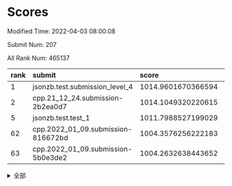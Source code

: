 # Scores

Modified Time: 2022-04-03 08:00:08

Submit Num: 207

All Rank Num: 465137

| rank |               submit               |       score        |       sigma        | pk_num |
| :--- | :--------------------------------- | :----------------- | :----------------- | :----- |
| 1    | jsonzb.test.submission_level_4     | 1014.9601670366594 | 0.8550680488518754 | 8988   |
| 2    | cpp.21_12_24.submission-2b2ea0d7   | 1014.1049320220615 | 0.7964722871846383 | 8991   |
| 5    | jsonzb.test.test_1                 | 1011.7988527199029 | 0.7900609339953807 | 8984   |
| 62   | cpp.2022_01_09.submission-816672bd | 1004.3576256222183 | 0.7143765540428705 | 8991   |
| 63   | cpp.2022_01_09.submission-5b0e3de2 | 1004.2632638443652 | 0.7303018094951053 | 8991   |


<details>
<summary>全部</summary>

| rank |                 submit                 |       score        |       sigma        | pk_num |
| :--- | :------------------------------------- | :----------------- | :----------------- | :----- |
| 1    | jsonzb.test.submission_level_4         | 1014.9601670366594 | 0.8550680488518754 | 8988   |
| 2    | cpp.21_12_24.submission-2b2ea0d7       | 1014.1049320220615 | 0.7964722871846383 | 8991   |
| 3    | gobigger.level_3.submission_level_3_46 | 1012.2089247799814 | 0.7790153659645259 | 8985   |
| 4    | gobigger.level_3.submission_level_3_25 | 1011.9432646425284 | 0.7690969975948037 | 8991   |
| 5    | jsonzb.test.test_1                     | 1011.7988527199029 | 0.7900609339953807 | 8984   |
| 6    | gobigger.level_3.submission_level_3_22 | 1011.3826452891926 | 0.7840084607462023 | 8989   |
| 7    | gobigger.level_3.submission_level_3_0  | 1011.2621896171354 | 0.7793463684562894 | 8989   |
| 8    | gobigger.level_3.submission_level_3_4  | 1011.1449481217867 | 0.7605386601413714 | 8984   |
| 9    | gobigger.level_3.submission_level_3_34 | 1011.0383757629363 | 0.7602726754028332 | 8988   |
| 10   | gobigger.level_3.submission_level_3_23 | 1010.9170182077702 | 0.7856658583852304 | 8987   |
| 11   | gobigger.level_3.submission_level_3_21 | 1010.8930225430729 | 0.7692309022299222 | 8989   |
| 12   | gobigger.level_3.submission_level_3_29 | 1010.8757463497731 | 0.7617690925063748 | 8989   |
| 13   | gobigger.level_3.submission_level_3_15 | 1010.8412499934853 | 0.7637046855393974 | 8992   |
| 14   | gobigger.level_3.submission_level_3_8  | 1010.7500469239191 | 0.7676935535422256 | 8985   |
| 15   | gobigger.level_3.submission_level_3_26 | 1010.7028898424356 | 0.7632986017811081 | 8991   |
| 16   | gobigger.level_3.submission_level_3_42 | 1010.551574509172  | 0.7518401460675896 | 8993   |
| 17   | gobigger.level_3.submission_level_3_18 | 1010.5377635531564 | 0.7684820702245596 | 8990   |
| 18   | gobigger.level_3.submission_level_3_28 | 1010.4647012357885 | 0.7528348248867857 | 8993   |
| 19   | gobigger.level_3.submission_level_3_38 | 1010.4200351674085 | 0.7642922645137427 | 8994   |
| 20   | gobigger.level_3.submission_level_3_1  | 1010.403620803621  | 0.7930566055949488 | 8984   |
| 21   | gobigger.level_3.submission_level_3_2  | 1010.347060850434  | 0.7573506793308878 | 8989   |
| 22   | gobigger.level_3.submission_level_3_37 | 1010.3080631206615 | 0.770790165666516  | 8990   |
| 23   | gobigger.level_3.submission_level_3_5  | 1010.278995086675  | 0.7630631641702679 | 8989   |
| 24   | gobigger.level_3.submission_level_3_16 | 1010.2541996288354 | 0.7778951111050003 | 8981   |
| 25   | gobigger.level_3.submission_level_3_11 | 1010.216180639988  | 0.7532004805120947 | 8989   |
| 26   | gobigger.level_3.submission_level_3_39 | 1010.189722590117  | 0.7599164689707094 | 8986   |
| 27   | gobigger.level_3.submission_level_3_32 | 1010.0474080917877 | 0.757724074629651  | 8990   |
| 28   | gobigger.level_3.submission_level_3_49 | 1009.9702971841724 | 0.7644889891040024 | 8990   |
| 29   | gobigger.level_3.submission_level_3_13 | 1009.9497720305195 | 0.7371587617120908 | 8989   |
| 30   | gobigger.level_3.submission_level_3_24 | 1009.9047762060409 | 0.7252881343535859 | 8989   |
| 31   | gobigger.level_3.submission_level_3_40 | 1009.9032753668162 | 0.7428873542794892 | 8988   |
| 32   | gobigger.level_3.submission_level_3_12 | 1009.8371371228162 | 0.7529748958022345 | 8993   |
| 33   | gobigger.level_3.submission_level_3_3  | 1009.8067333889394 | 0.7354351856091235 | 8988   |
| 34   | gobigger.level_3.submission_level_3_44 | 1009.7919150860787 | 0.7452208512121739 | 8990   |
| 35   | gobigger.level_3.submission_level_3_17 | 1009.7560429513796 | 0.7670847862447648 | 8986   |
| 36   | gobigger.level_3.submission_level_3_20 | 1009.713655306067  | 0.7560579314352182 | 8988   |
| 37   | gobigger.level_3.submission_level_3_45 | 1009.4646739961719 | 0.7547037827487705 | 8987   |
| 38   | gobigger.level_3.submission_level_3_19 | 1009.3771951798906 | 0.7527077353177041 | 8987   |
| 39   | gobigger.level_3.submission_level_3_36 | 1009.3359238983892 | 0.7523254351613985 | 8986   |
| 40   | gobigger.level_3.submission_level_3_10 | 1009.3322349294601 | 0.7484590884924993 | 8988   |
| 41   | gobigger.level_3.submission_level_3_31 | 1009.3047455988211 | 0.7555210273188082 | 8991   |
| 42   | gobigger.level_3.submission_level_3_47 | 1009.2838345064634 | 0.7718151731437954 | 8989   |
| 43   | gobigger.level_3.submission_level_3_41 | 1009.2583829309388 | 0.7453576074174357 | 8988   |
| 44   | gobigger.level_3.submission_level_3_48 | 1009.2268702079137 | 0.7462235928963724 | 8983   |
| 45   | gobigger.level_3.submission_level_3_27 | 1009.1760144931434 | 0.7424811545599276 | 8987   |
| 46   | gobigger.level_3.submission_level_3_7  | 1009.1049072905707 | 0.7309075351909837 | 8981   |
| 47   | gobigger.level_3.submission_level_3_6  | 1008.97208768991   | 0.7392397614821191 | 8987   |
| 48   | gobigger.level_3.submission_level_3_9  | 1008.9597014399312 | 0.7502183006766694 | 8990   |
| 49   | gobigger.level_3.submission_level_3_35 | 1008.7833022195208 | 0.7425139691573786 | 8990   |
| 50   | gobigger.level_3.submission_level_3_33 | 1008.7651525067638 | 0.7553595710956738 | 8990   |
| 51   | gobigger.level_3.submission_level_3_43 | 1008.7020327197608 | 0.7342102212573576 | 8987   |
| 52   | gobigger.level_3.submission_level_3_30 | 1008.4343439137436 | 0.735949594944069  | 8988   |
| 53   | gobigger.level_3.submission_level_3_14 | 1008.3044729340362 | 0.7531753055046181 | 8988   |
| 54   | gobigger.level_1.submission_level_1_11 | 1004.7283077580796 | 0.7252422143540832 | 8990   |
| 55   | gobigger.level_1.submission_level_1_33 | 1004.603208208856  | 0.7205312438182991 | 8988   |
| 56   | gobigger.level_1.submission_level_1_38 | 1004.4783706430082 | 0.7288186258020138 | 8986   |
| 57   | gobigger.level_1.submission_level_1_9  | 1004.4453627286144 | 0.7298400495734733 | 8987   |
| 58   | gobigger.level_1.submission_level_1_46 | 1004.4402570175322 | 0.7161011704203745 | 8987   |
| 59   | gobigger.level_1.submission_level_1_10 | 1004.4226129223284 | 0.7173616312139384 | 8991   |
| 60   | gobigger.level_1.submission_level_1_31 | 1004.4125899546455 | 0.7184916007883015 | 8987   |
| 61   | gobigger.level_1.submission_level_1_45 | 1004.3973981168551 | 0.7280048282776077 | 8990   |
| 62   | cpp.2022_01_09.submission-816672bd     | 1004.3576256222183 | 0.7143765540428705 | 8991   |
| 63   | cpp.2022_01_09.submission-5b0e3de2     | 1004.2632638443652 | 0.7303018094951053 | 8991   |
| 64   | gobigger.level_1.submission_level_1_5  | 1004.2419552206477 | 0.7151574245560467 | 8987   |
| 65   | gobigger.level_1.submission_level_1_49 | 1004.1765196027773 | 0.7333876768583507 | 8988   |
| 66   | gobigger.level_1.submission_level_1_42 | 1004.1482330599835 | 0.7254314851678284 | 8987   |
| 67   | gobigger.level_1.submission_level_1_0  | 1003.9983610533609 | 0.7170591604537199 | 8980   |
| 68   | gobigger.level_1.submission_level_1_13 | 1003.9894917501866 | 0.7201327440833752 | 8988   |
| 69   | gobigger.level_1.submission_level_1_24 | 1003.952418428321  | 0.7083586269274892 | 8990   |
| 70   | gobigger.level_1.submission_level_1_37 | 1003.8829715455786 | 0.7262069471514229 | 8992   |
| 71   | gobigger.level_1.submission_level_1_22 | 1003.8246323041251 | 0.7181271868936179 | 8988   |
| 72   | gobigger.level_1.submission_level_1_47 | 1003.7727190943282 | 0.723540420424987  | 8990   |
| 73   | gobigger.level_1.submission_level_1_18 | 1003.7568206865371 | 0.7288120885023444 | 8989   |
| 74   | gobigger.level_1.submission_level_1_26 | 1003.6070667713325 | 0.7115723050758064 | 8986   |
| 75   | gobigger.level_1.submission_level_1_34 | 1003.5951575258784 | 0.7158460874332845 | 8990   |
| 76   | gobigger.level_1.submission_level_1_21 | 1003.5731685954918 | 0.7190675282615676 | 8988   |
| 77   | gobigger.level_1.submission_level_1_27 | 1003.5344456662907 | 0.7306707600004412 | 8991   |
| 78   | gobigger.level_1.submission_level_1_17 | 1003.5302034449435 | 0.714407884497711  | 8991   |
| 79   | gobigger.level_1.submission_level_1_36 | 1003.5096317564108 | 0.7282759582411292 | 8989   |
| 80   | gobigger.level_1.submission_level_1_30 | 1003.4840869017281 | 0.7215020418274101 | 8994   |
| 81   | gobigger.level_1.submission_level_1_15 | 1003.4734415352274 | 0.7179324578293422 | 8991   |
| 82   | gobigger.level_1.submission_level_1_43 | 1003.4109549571199 | 0.7172484264858351 | 8995   |
| 83   | gobigger.level_1.submission_level_1_16 | 1003.4095944517159 | 0.7164535810894315 | 8987   |
| 84   | gobigger.level_1.submission_level_1_19 | 1003.3718691565047 | 0.7123762780619847 | 8994   |
| 85   | gobigger.level_1.submission_level_1_14 | 1003.3198042233083 | 0.7178394974213156 | 8989   |
| 86   | gobigger.level_1.submission_level_1_7  | 1003.2553117105051 | 0.7204687580055856 | 8990   |
| 87   | gobigger.level_1.submission_level_1_40 | 1003.1732774857295 | 0.7142694512235757 | 8988   |
| 88   | gobigger.level_1.submission_level_1_1  | 1003.173266407144  | 0.7296641582808385 | 8987   |
| 89   | gobigger.level_1.submission_level_1_32 | 1003.1180030507504 | 0.7156490779250949 | 8989   |
| 90   | gobigger.level_1.submission_level_1_39 | 1003.0931181187441 | 0.7218251605546611 | 8987   |
| 91   | gobigger.level_1.submission_level_1_12 | 1003.0300673112722 | 0.7121408325375065 | 8982   |
| 92   | gobigger.level_1.submission_level_1_44 | 1002.9967613430935 | 0.7077020762903954 | 8986   |
| 93   | gobigger.level_1.submission_level_1_8  | 1002.9685296556959 | 0.7316262420042897 | 8981   |
| 94   | gobigger.level_1.submission_level_1_6  | 1002.7281264227807 | 0.7112280475161986 | 8984   |
| 95   | gobigger.level_1.submission_level_1_29 | 1002.7265646137748 | 0.7112008860760347 | 8991   |
| 96   | gobigger.level_1.submission_level_1_4  | 1002.6520148787783 | 0.7130589101696638 | 8985   |
| 97   | gobigger.level_1.submission_level_1_28 | 1002.6103346502775 | 0.7141937442452464 | 8988   |
| 98   | gobigger.level_1.submission_level_1_25 | 1002.5327005417364 | 0.7070697108614837 | 8985   |
| 99   | gobigger.level_1.submission_level_1_35 | 1002.5244398659949 | 0.7233607243328231 | 8993   |
| 100  | gobigger.level_1.submission_level_1_23 | 1002.4868821284588 | 0.7071128814386068 | 8988   |
| 101  | gobigger.level_1.submission_level_1_48 | 1002.4725310452488 | 0.7145536353011995 | 8986   |
| 102  | gobigger.level_1.submission_level_1_41 | 1002.335039055366  | 0.722005320790077  | 8989   |
| 103  | gobigger.level_1.submission_level_1_3  | 1002.3057848688795 | 0.7192645076640674 | 8983   |
| 104  | gobigger.level_1.submission_level_1_20 | 1002.300515128914  | 0.7166413677508168 | 8987   |
| 105  | gobigger.level_1.submission_level_1_2  | 1001.8514958833377 | 0.7086869061272363 | 8985   |
| 106  | gobigger.random.submission_random_23   | 997.049818725965   | 0.7096670047303247 | 8993   |
| 107  | gobigger.random.submission_random_26   | 997.0030603449669  | 0.7011472977713497 | 8988   |
| 108  | gobigger.random.submission_random_24   | 996.9934416099363  | 0.7103840349334273 | 8988   |
| 109  | gobigger.random.submission_random_37   | 996.9683294485263  | 0.7082151352817923 | 8989   |
| 110  | gobigger.random.submission_random_7    | 996.9515624403729  | 0.7110523820535607 | 8986   |
| 111  | gobigger.random.submission_random_46   | 996.8779479295778  | 0.7017296064716765 | 8987   |
| 112  | gobigger.random.submission_random_38   | 996.8350276802349  | 0.6937125522400915 | 8989   |
| 113  | gobigger.random.submission_random_48   | 996.8267358650745  | 0.7091101130040209 | 8991   |
| 114  | gobigger.random.submission_random_41   | 996.7048155740456  | 0.6992658662778786 | 8991   |
| 115  | gobigger.random.submission_random_5    | 996.6800987755048  | 0.7011797551400213 | 8986   |
| 116  | gobigger.random.submission_random_12   | 996.61099976798    | 0.7147322790615126 | 8987   |
| 117  | gobigger.random.submission_random_31   | 996.5841610543886  | 0.7054571523982062 | 8995   |
| 118  | gobigger.random.submission_random_21   | 996.544002960741   | 0.7053266897117119 | 8987   |
| 119  | gobigger.random.submission_random_2    | 996.5432914281575  | 0.7028816182255206 | 8990   |
| 120  | gobigger.random.submission_random_39   | 996.5011721632476  | 0.7016201779111223 | 8988   |
| 121  | gobigger.random.submission_random_11   | 996.446622474998   | 0.7074575602428289 | 8992   |
| 122  | gobigger.random.submission_random_19   | 996.3877673502323  | 0.7186002795680655 | 8988   |
| 123  | gobigger.random.submission_random_14   | 996.3716759620584  | 0.7067899034949646 | 8982   |
| 124  | gobigger.random.submission_random_18   | 996.352071413804   | 0.7149513269385765 | 8991   |
| 125  | gobigger.random.submission_random_33   | 996.3403612945015  | 0.7114508148044231 | 8989   |
| 126  | gobigger.random.submission_random_3    | 996.2847740411386  | 0.7182485178763082 | 8992   |
| 127  | gobigger.random.submission_random_25   | 996.2587333077859  | 0.7161525563527465 | 8991   |
| 128  | gobigger.random.submission_random_9    | 996.1454136920386  | 0.7070785635060879 | 8989   |
| 129  | gobigger.random.submission_random_43   | 996.0916586474224  | 0.7202016861509561 | 8989   |
| 130  | gobigger.random.submission_random_36   | 996.0801784763931  | 0.7054922156805996 | 8989   |
| 131  | gobigger.random.submission_random_28   | 996.072073116326   | 0.7125792023051658 | 8992   |
| 132  | gobigger.random.submission_random_45   | 996.0529185584102  | 0.7128548993723884 | 8983   |
| 133  | gobigger.random.submission_random_6    | 996.0056073935374  | 0.7049530761828767 | 8985   |
| 134  | gobigger.random.submission_random_32   | 995.87849458936    | 0.7121355172295273 | 8991   |
| 135  | gobigger.random.submission_random_15   | 995.8585099177119  | 0.7123656998011477 | 8987   |
| 136  | gobigger.random.submission_random_44   | 995.8313058021412  | 0.7127911342065139 | 8990   |
| 137  | gobigger.random.submission_random_13   | 995.7259074274759  | 0.7153583487630111 | 8991   |
| 138  | gobigger.random.submission_random_10   | 995.6521135236019  | 0.703839648500584  | 8988   |
| 139  | gobigger.random.submission_random_8    | 995.6239554045563  | 0.7137933785027537 | 8993   |
| 140  | gobigger.random.submission_random_4    | 995.6076776231354  | 0.7051676571966004 | 8988   |
| 141  | gobigger.random.submission_random_20   | 995.5844722533682  | 0.7155929733393965 | 8991   |
| 142  | gobigger.random.submission_random_1    | 995.5694407505705  | 0.7028169181411912 | 8986   |
| 143  | gobigger.random.submission_random_29   | 995.5629687317272  | 0.719071723472334  | 8985   |
| 144  | gobigger.random.submission_random_0    | 995.5508871935368  | 0.7133555933075997 | 8989   |
| 145  | gobigger.random.submission_random_16   | 995.4836169366213  | 0.6978630079141358 | 8986   |
| 146  | gobigger.random.submission_random_30   | 995.4183486998462  | 0.7159819577716825 | 8986   |
| 147  | gobigger.random.submission_random_22   | 995.3830337520253  | 0.7270127107847146 | 8986   |
| 148  | gobigger.random.submission_random_42   | 995.303461189914   | 0.7055566735023993 | 8986   |
| 149  | gobigger.random.submission_random_27   | 995.2845012873537  | 0.7262868799944281 | 8986   |
| 150  | gobigger.random.submission_random_47   | 995.2150425292868  | 0.7133160690512079 | 8986   |
| 151  | gobigger.random.submission_random_17   | 995.2059704312729  | 0.694298102244832  | 8987   |
| 152  | gobigger.random.submission_random_40   | 995.1725140685999  | 0.7119983811949651 | 8988   |
| 153  | gobigger.random.submission_random_35   | 994.9506540232654  | 0.7206128108194275 | 8989   |
| 154  | gobigger.random.submission_random_49   | 994.8495100419358  | 0.7088305040175692 | 8991   |
| 155  | gobigger.random.submission_random_34   | 994.424650756327   | 0.725863511786477  | 8986   |
| 156  | gobigger.level_2.submission_level_2_5  | 993.7341923332935  | 0.7399630858324815 | 8991   |
| 157  | gobigger.level_2.submission_level_2_40 | 993.4130937869162  | 0.7340062288199906 | 8982   |
| 158  | gobigger.level_2.submission_level_2_26 | 993.3321742977942  | 0.7439298104995359 | 8991   |
| 159  | gobigger.level_2.submission_level_2_16 | 993.2326287783322  | 0.7525024254702624 | 8983   |
| 160  | gobigger.level_2.submission_level_2_43 | 993.1667347946685  | 0.7343753219889592 | 8993   |
| 161  | gobigger.level_2.submission_level_2_33 | 993.0945139990039  | 0.7347714893101855 | 8985   |
| 162  | gobigger.level_2.submission_level_2_22 | 992.8263545026892  | 0.7365801449612274 | 8987   |
| 163  | gobigger.level_2.submission_level_2_47 | 992.8077174344755  | 0.7298026156928155 | 8987   |
| 164  | gobigger.level_2.submission_level_2_6  | 992.7420874933108  | 0.7380227081006147 | 8984   |
| 165  | gobigger.level_2.submission_level_2_23 | 992.6971113083944  | 0.7539828429551784 | 8992   |
| 166  | gobigger.level_2.submission_level_2_49 | 992.6960698719561  | 0.7238227971615159 | 8992   |
| 167  | gobigger.level_2.submission_level_2_41 | 992.6198934609451  | 0.7353313220971486 | 8986   |
| 168  | gobigger.level_2.submission_level_2_35 | 992.5104229570356  | 0.7445657216184111 | 8983   |
| 169  | gobigger.level_2.submission_level_2_46 | 992.4934299209827  | 0.7396347818881208 | 8989   |
| 170  | gobigger.level_2.submission_level_2_28 | 992.48776868644    | 0.7458999506254119 | 8990   |
| 171  | gobigger.level_2.submission_level_2_48 | 992.4436236196651  | 0.7528977231361366 | 8993   |
| 172  | gobigger.level_2.submission_level_2_27 | 992.4425578769799  | 0.7374929318720657 | 8985   |
| 173  | gobigger.level_2.submission_level_2_13 | 992.4334897501008  | 0.749996403485254  | 8992   |
| 174  | gobigger.level_2.submission_level_2_11 | 992.3873518378621  | 0.7463455363325303 | 8984   |
| 175  | gobigger.level_2.submission_level_2_38 | 992.2478927280843  | 0.7404212670147362 | 8991   |
| 176  | gobigger.level_2.submission_level_2_14 | 992.2278701773811  | 0.7301684318400983 | 8984   |
| 177  | gobigger.level_2.submission_level_2_25 | 992.2275714833619  | 0.741618197351644  | 8992   |
| 178  | gobigger.level_2.submission_level_2_42 | 992.1201051875591  | 0.7442579977768273 | 8988   |
| 179  | gobigger.level_2.submission_level_2_18 | 992.0487858396157  | 0.7580724787463113 | 8988   |
| 180  | gobigger.level_2.submission_level_2_0  | 992.00187341933    | 0.7565618677127791 | 8991   |
| 181  | gobigger.level_2.submission_level_2_10 | 991.9503586416444  | 0.7563749836402655 | 8986   |
| 182  | gobigger.level_2.submission_level_2_15 | 991.9281833647186  | 0.7293910779576482 | 8989   |
| 183  | gobigger.level_2.submission_level_2_45 | 991.9160972189062  | 0.7400854746412485 | 8985   |
| 184  | gobigger.level_2.submission_level_2_39 | 991.9073486884666  | 0.73744198689754   | 8985   |
| 185  | gobigger.level_2.submission_level_2_4  | 991.7746785343876  | 0.754394381001187  | 8990   |
| 186  | gobigger.level_2.submission_level_2_21 | 991.7642260505789  | 0.739270283474578  | 8987   |
| 187  | gobigger.level_2.submission_level_2_7  | 991.5973460500106  | 0.7565247851415978 | 8991   |
| 188  | gobigger.level_2.submission_level_2_20 | 991.5828519501598  | 0.7601106484409654 | 8987   |
| 189  | gobigger.level_2.submission_level_2_9  | 991.5781470872513  | 0.7589283065543586 | 8984   |
| 190  | gobigger.level_2.submission_level_2_37 | 991.565199374226   | 0.7543901020852246 | 8987   |
| 191  | gobigger.level_2.submission_level_2_19 | 991.3960166835101  | 0.7542584791175729 | 8988   |
| 192  | gobigger.level_2.submission_level_2_24 | 991.3732302894866  | 0.7613962524375046 | 8987   |
| 193  | gobigger.level_2.submission_level_2_12 | 991.3585943491888  | 0.7825191927362832 | 8991   |
| 194  | gobigger.level_2.submission_level_2_1  | 991.3233516329651  | 0.7343211082764651 | 8984   |
| 195  | gobigger.level_2.submission_level_2_32 | 991.158205943864   | 0.7548602974209828 | 8982   |
| 196  | gobigger.level_2.submission_level_2_31 | 991.1531536217017  | 0.7536967599247023 | 8989   |
| 197  | gobigger.level_2.submission_level_2_29 | 991.1244532301973  | 0.7493658687366924 | 8987   |
| 198  | gobigger.level_2.submission_level_2_3  | 990.9094544290994  | 0.7495803328367145 | 8989   |
| 199  | gobigger.level_2.submission_level_2_8  | 990.8975752231524  | 0.7452006709808955 | 8987   |
| 200  | gobigger.level_2.submission_level_2_30 | 990.8246104684257  | 0.7560914914655479 | 8985   |
| 201  | gobigger.level_2.submission_level_2_17 | 990.7971174052803  | 0.7713984434273776 | 8993   |
| 202  | gobigger.level_2.submission_level_2_36 | 990.6960234648193  | 0.7776354979771111 | 8985   |
| 203  | gobigger.level_2.submission_level_2_34 | 990.5407103528466  | 0.7548996117452361 | 8988   |
| 204  | gobigger.level_2.submission_level_2_44 | 990.4231980747346  | 0.8014866082634334 | 8990   |
| 205  | gobigger.level_2.submission_level_2_2  | 990.2486984275263  | 0.7454065437557538 | 8990   |
| 206  | gobigger.none.submission_none_0        | 977.5517261520093  | 1.3365811212976815 | 8987   |
| 207  | gobigger.none.submission_none_1        | 973.1394385973697  | 1.8417664453069627 | 8988   |

</details>